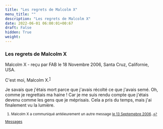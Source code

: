 ```yaml
---
title: "Les regrets de Malcolm X"
menu_title: ""
description: "Les regrets de Malcolm X"
date: 2022-06-01 06:00:01+00:67
draft: False
hidden: True
weight:
---
```

### Les regrets de Malcolm X

Malcolm X - reçu par FAB le 18 Novembre 2006, Santa Cruz, Californie, USA.

C'est moi, Malcolm X.<sup id="a1">[1](#f1)</sup>

Je savais que j'étais mort parce que j'avais récolté ce que j'avais semé. Oh, comme je regrettais ma haine ! Car je me suis rendu compte que j'étais devenu comme les gens que je méprisais. Cela a pris du temps, mais j'ai finalement vu la lumière.
<small>

1. <large id="f1"> Malcolm X a communiqué antéieurement un autre message [le 13 Septemebre 2006](/fr-contemporary-messages/fr-contemporary-messages-by-date-order/fr-contemporary-messages-2006/fr-2006-9-13-1-fab-malcolm-x/)..[↩](#a1)

[Messages](/fr-contemporary-messages/fr-contemporary-messages-by-date-order/fr-contemporary-messages-2006)
